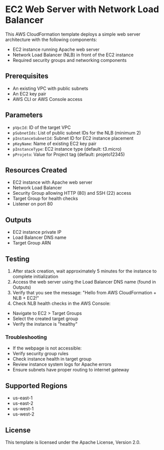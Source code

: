 # EC2 Web Server with Network Load Balancer

This AWS CloudFormation template deploys a simple web server architecture with the following components:

- EC2 instance running Apache web server
- Network Load Balancer (NLB) in front of the EC2 instance
- Required security groups and networking components

## Prerequisites

- An existing VPC with public subnets
- An EC2 key pair
- AWS CLI or AWS Console access

## Parameters

- `pVpcId`: ID of the target VPC
- `pSubnetIds`: List of public subnet IDs for the NLB (minimum 2)
- `pInstanceSubnetId`: Subnet ID for EC2 instance placement
- `pKeyName`: Name of existing EC2 key pair
- `pInstanceType`: EC2 instance type (default: t3.micro)
- `pProjeto`: Value for Project tag (default: projeto12345)

## Resources Created

- EC2 instance with Apache web server
- Network Load Balancer
- Security Group allowing HTTP (80) and SSH (22) access
- Target Group for health checks
- Listener on port 80

## Outputs

- EC2 instance private IP
- Load Balancer DNS name
- Target Group ARN

## Testing

1. After stack creation, wait approximately 5 minutes for the instance to complete initialization
2. Access the web server using the Load Balancer DNS name (found in Outputs)
3. Verify that you see the message: "Hello from AWS CloudFormation + NLB + EC2!"
4. Check NLB health checks in the AWS Console:
- Navigate to EC2 > Target Groups
- Select the created target group
- Verify the instance is "healthy"

### Troubleshooting
- If the webpage is not accessible:
- Verify security group rules
- Check instance health in target group
- Review instance system logs for Apache errors
- Ensure subnets have proper routing to internet gateway

## Supported Regions

- us-east-1
- us-east-2
- us-west-1
- us-west-2

## License

This template is licensed under the Apache License, Version 2.0.
